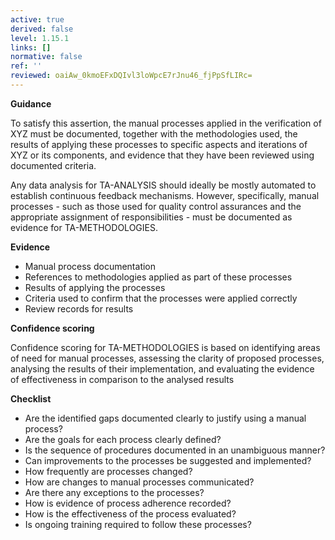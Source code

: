 ```yaml
---
active: true
derived: false
level: 1.15.1
links: []
normative: false
ref: ''
reviewed: oaiAw_0kmoEFxDQIvl3loWpcE7rJnu46_fjPpSfLIRc=
---
```


**Guidance**

To satisfy this assertion, the manual processes applied in the verification of
XYZ must be documented, together with the methodologies used, the results of
applying these processes to specific aspects and iterations of XYZ or its
components, and evidence that they have been reviewed using documented criteria.

Any data analysis for TA-ANALYSIS should ideally be mostly automated to establish
continuous feedback mechanisms. However, specifically, manual processes - such
as those used for quality control assurances and the appropriate assignment of
responsibilities - must be documented as evidence for TA-METHODOLOGIES.

**Evidence**

- Manual process documentation
- References to methodologies applied as part of these processes
- Results of applying the processes
- Criteria used to confirm that the processes were applied correctly
- Review records for results

**Confidence scoring**

Confidence scoring for TA-METHODOLOGIES is based on identifying areas of need for
manual processes, assessing the clarity of proposed processes, analysing the
results of their implementation, and evaluating the evidence of effectiveness
in comparison to the analysed results

**Checklist**

- Are the identified gaps documented clearly to justify using a manual process?
- Are the goals for each process clearly defined?
- Is the sequence of procedures documented in an unambiguous manner?
- Can improvements to the processes be suggested and implemented?
- How frequently are processes changed?
- How are changes to manual processes communicated?
- Are there any exceptions to the processes?
- How is evidence of process adherence recorded?
- How is the effectiveness of the process evaluated?
- Is ongoing training required to follow these processes?
